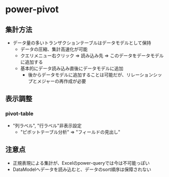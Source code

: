 # power-pivot

## 集計方法

* データ量の多いトランザクションテーブルはデータモデルとして保持
  * データの圧縮、集計高速化が可能
  * クエリメニュー右クリック => 読み込み先 => このデータをデータモデルに追加する
  * 基本的にデータ読み込み直後にデータモデルに追加
    * 後からデータモデルに追加することは可能だが、リレーションシップとメジャーの再作成が必要

## 表示調整

### pivot-table

* "列ラベル", "行ラベル"非表示設定
  * "ピボットテーブル分析" => "フィールドの見出し"

## 注意点

* 正規表現による集計が、Excelのpower-queryでは今は不可能っぽい
* DataModelへデータを読み込むと、データのsort順序は保障されない
